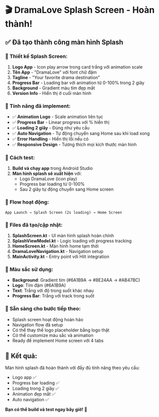 # 🎬 DramaLove Splash Screen - Hoàn thành!

## ✅ Đã tạo thành công màn hình Splash

### 🎨 **Thiết kế Splash Screen:**

1. **Logo App** - Icon play arrow trong card trắng với animation scale
2. **Tên App** - "DramaLove" với font chữ đậm
3. **Tagline** - "Your favorite drama destination"
4. **Progress Bar** - Loading bar với animation từ 0-100% trong 2 giây
5. **Background** - Gradient màu tím đẹp mắt
6. **Version Info** - Hiển thị ở cuối màn hình

### 🔧 **Tính năng đã implement:**

- ✅ **Animation Logo** - Scale animation liên tục
- ✅ **Progress Bar** - Linear progress với % hiển thị
- ✅ **Loading 2 giây** - Đúng như yêu cầu
- ✅ **Auto Navigation** - Tự động chuyển sang Home sau khi load xong
- ✅ **Error Handling** - Hiển thị lỗi nếu có
- ✅ **Responsive Design** - Tương thích mọi kích thước màn hình

### 📱 **Cách test:**

1. **Build và chạy app** trong Android Studio
2. **Màn hình splash sẽ xuất hiện** với:
   - Logo DramaLove (icon play)
   - Progress bar loading từ 0-100%
   - Sau 2 giây tự động chuyển sang Home screen

### 🎯 **Flow hoạt động:**

```
App Launch → Splash Screen (2s loading) → Home Screen
```

### 📁 **Files đã tạo/cập nhật:**

1. **SplashScreen.kt** - UI màn hình splash hoàn chỉnh
2. **SplashViewModel.kt** - Logic loading với progress tracking
3. **HomeScreen.kt** - Màn hình home tạm thời
4. **DramaLoveNavigation.kt** - Navigation setup
5. **MainActivity.kt** - Entry point với Hilt integration

### 🎨 **Màu sắc sử dụng:**

- **Background**: Gradient tím (#6A1B9A → #8E24AA → #AB47BC)
- **Logo**: Tím đậm (#6A1B9A)
- **Text**: Trắng với độ trong suốt khác nhau
- **Progress Bar**: Trắng với track trong suốt

### 🚀 **Sẵn sàng cho bước tiếp theo:**

- Splash screen hoạt động hoàn hảo
- Navigation flow đã setup
- Có thể thay thế logo placeholder bằng logo thật
- Có thể customize màu sắc và animation
- Ready để implement Home screen với 4 tabs

## 🎉 **Kết quả:**

Màn hình splash đã hoàn thành với đầy đủ tính năng theo yêu cầu:
- Logo app ✅
- Progress bar loading ✅  
- Loading trong 2 giây ✅
- Animation đẹp mắt ✅
- Auto navigation ✅

**Bạn có thể build và test ngay bây giờ!** 🚀
